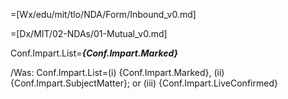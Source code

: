 =[Wx/edu/mit/tlo/NDA/Form/Inbound_v0.md]

=[Dx/MIT/02-NDAs/01-Mutual_v0.md]

Conf.Impart.List=<b><i>{Conf.Impart.Marked}</i></b>

/Was: Conf.Impart.List=(i) {Conf.Impart.Marked}, (ii) {Conf.Impart.SubjectMatter}; or (iii) {Conf.Impart.LiveConfirmed}
